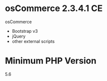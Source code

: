 osCommerce 2.3.4.1 CE
=====================
osCommerce
+ Bootstrap v3  
+ jQuery
+ other external scripts 

Minimum PHP Version
===================
5.6